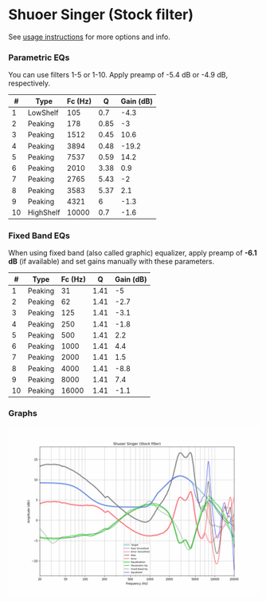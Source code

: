 # Shuoer Singer (Stock filter)
See [usage instructions](https://github.com/jaakkopasanen/AutoEq#usage) for more options and info.

### Parametric EQs
You can use filters 1-5 or 1-10. Apply preamp of -5.4 dB or -4.9 dB, respectively.

|   # | Type      |   Fc (Hz) |    Q |   Gain (dB) |
|-----|-----------|-----------|------|-------------|
|   1 | LowShelf  |       105 | 0.7  |        -4.3 |
|   2 | Peaking   |       178 | 0.85 |        -3   |
|   3 | Peaking   |      1512 | 0.45 |        10.6 |
|   4 | Peaking   |      3894 | 0.48 |       -19.2 |
|   5 | Peaking   |      7537 | 0.59 |        14.2 |
|   6 | Peaking   |      2010 | 3.38 |         0.9 |
|   7 | Peaking   |      2765 | 5.43 |        -2   |
|   8 | Peaking   |      3583 | 5.37 |         2.1 |
|   9 | Peaking   |      4321 | 6    |        -1.3 |
|  10 | HighShelf |     10000 | 0.7  |        -1.6 |

### Fixed Band EQs
When using fixed band (also called graphic) equalizer, apply preamp of **-6.1 dB** (if available) and set gains manually with these parameters.

|   # | Type    |   Fc (Hz) |    Q |   Gain (dB) |
|-----|---------|-----------|------|-------------|
|   1 | Peaking |        31 | 1.41 |        -5   |
|   2 | Peaking |        62 | 1.41 |        -2.7 |
|   3 | Peaking |       125 | 1.41 |        -3.1 |
|   4 | Peaking |       250 | 1.41 |        -1.8 |
|   5 | Peaking |       500 | 1.41 |         2.2 |
|   6 | Peaking |      1000 | 1.41 |         4.4 |
|   7 | Peaking |      2000 | 1.41 |         1.5 |
|   8 | Peaking |      4000 | 1.41 |        -8.8 |
|   9 | Peaking |      8000 | 1.41 |         7.4 |
|  10 | Peaking |     16000 | 1.41 |        -1.1 |

### Graphs
![](./Shuoer%20Singer%20(Stock%20filter).png)
